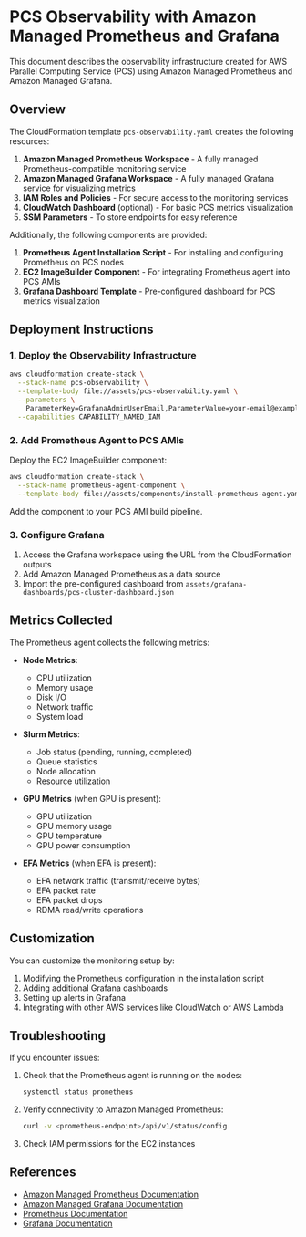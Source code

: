 # PCS Observability with Amazon Managed Prometheus and Grafana

This document describes the observability infrastructure created for AWS Parallel Computing Service (PCS) using Amazon Managed Prometheus and Amazon Managed Grafana.

## Overview

The CloudFormation template `pcs-observability.yaml` creates the following resources:

1. **Amazon Managed Prometheus Workspace** - A fully managed Prometheus-compatible monitoring service
2. **Amazon Managed Grafana Workspace** - A fully managed Grafana service for visualizing metrics
3. **IAM Roles and Policies** - For secure access to the monitoring services
4. **CloudWatch Dashboard** (optional) - For basic PCS metrics visualization
5. **SSM Parameters** - To store endpoints for easy reference

Additionally, the following components are provided:

1. **Prometheus Agent Installation Script** - For installing and configuring Prometheus on PCS nodes
2. **EC2 ImageBuilder Component** - For integrating Prometheus agent into PCS AMIs
3. **Grafana Dashboard Template** - Pre-configured dashboard for PCS metrics visualization

## Deployment Instructions

### 1. Deploy the Observability Infrastructure

```bash
aws cloudformation create-stack \
  --stack-name pcs-observability \
  --template-body file://assets/pcs-observability.yaml \
  --parameters \
    ParameterKey=GrafanaAdminUserEmail,ParameterValue=your-email@example.com \
  --capabilities CAPABILITY_NAMED_IAM
```

### 2. Add Prometheus Agent to PCS AMIs

Deploy the EC2 ImageBuilder component:

```bash
aws cloudformation create-stack \
  --stack-name prometheus-agent-component \
  --template-body file://assets/components/install-prometheus-agent.yaml
```

Add the component to your PCS AMI build pipeline.

### 3. Configure Grafana

1. Access the Grafana workspace using the URL from the CloudFormation outputs
2. Add Amazon Managed Prometheus as a data source
3. Import the pre-configured dashboard from `assets/grafana-dashboards/pcs-cluster-dashboard.json`

## Metrics Collected

The Prometheus agent collects the following metrics:

- **Node Metrics**:
  - CPU utilization
  - Memory usage
  - Disk I/O
  - Network traffic
  - System load

- **Slurm Metrics**:
  - Job status (pending, running, completed)
  - Queue statistics
  - Node allocation
  - Resource utilization
  
- **GPU Metrics** (when GPU is present):
  - GPU utilization
  - GPU memory usage
  - GPU temperature
  - GPU power consumption
  
- **EFA Metrics** (when EFA is present):
  - EFA network traffic (transmit/receive bytes)
  - EFA packet rate
  - EFA packet drops
  - RDMA read/write operations

## Customization

You can customize the monitoring setup by:

1. Modifying the Prometheus configuration in the installation script
2. Adding additional Grafana dashboards
3. Setting up alerts in Grafana
4. Integrating with other AWS services like CloudWatch or AWS Lambda

## Troubleshooting

If you encounter issues:

1. Check that the Prometheus agent is running on the nodes:
   ```bash
   systemctl status prometheus
   ```

2. Verify connectivity to Amazon Managed Prometheus:
   ```bash
   curl -v <prometheus-endpoint>/api/v1/status/config
   ```

3. Check IAM permissions for the EC2 instances

## References

- [Amazon Managed Prometheus Documentation](https://docs.aws.amazon.com/prometheus/latest/userguide/what-is-Amazon-Managed-Service-Prometheus.html)
- [Amazon Managed Grafana Documentation](https://docs.aws.amazon.com/grafana/latest/userguide/what-is-Amazon-Managed-Service-Grafana.html)
- [Prometheus Documentation](https://prometheus.io/docs/introduction/overview/)
- [Grafana Documentation](https://grafana.com/docs/grafana/latest/)
